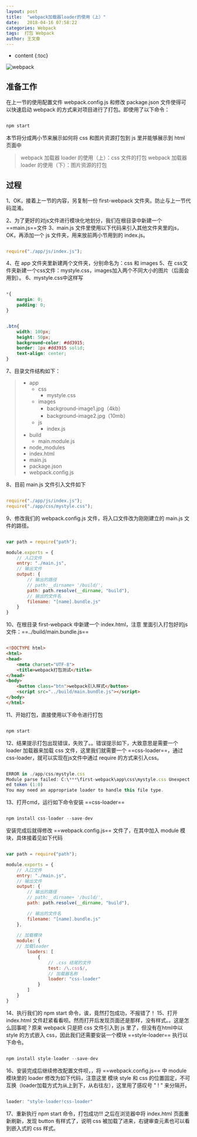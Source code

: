 ```yaml
---
layout: post
title:  "webpack加载器loader的使用（上）"
date:   2018-04-16 07:58:22
categories: Webpack
tags:  打包 Webpack
author: 王文章
---
```


* content
{:toc}

![webpack](https://i.loli.net/2018/04/21/5ada9267452a4.jpg)



## 准备工作

在上一节的使用配置文件 webpack.config.js 和修改 package.json 文件使得可以快速启动 webpack 的方式来对项目进行了打包。即使用了以下命令：

```js

npm start

```


本节将分成两小节来展示如何将 css 和图片资源打包到 js 里并能够展示到 html 页面中
> webpack 加载器 loader 的使用（上）：css 文件的打包
> webpack 加载器 loader 的使用（下）：图片资源的打包

## 过程

1、OK，接着上一节的内容，另复制一份 first-webpack 文件夹。防止与上一节代码混淆。

2、为了更好的对js文件进行模块化地划分，我们在根目录中新建一个==main.js==文件
3、main.js 文件里使用以下代码来引入其他文件夹里的js，OK，再添加一个 js 文件夹，用来放前两小节用到的 index.js。

```js

require("./app/js/index.js");

```

4、在 app 文件夹里新建两个文件夹，分别命名为：css 和 images
5、在 css文件夹新建一个css文件：mystyle.css，images加入两个不同大小的图片（后面会用到）。
6、mystyle.css中这样写

```css

*{
    margin: 0;
    padding: 0;
}


.btn{
    width: 100px;
    height: 50px;
    background-color: #dd3915;
    border: 1px #dd3915 solid;
    text-align: center;
}

```


7、目录文件结构如下：


> - app
>   - css
>     - mystyle.css
>   - images
>     - background-image1.jpg（4kb）
>     - background-image2.jpg（10mb）
>   - js
>     - index.js
> - build
>     - main.module.js
> - node_modules
> - index.html
> - main.js
> - package.json
> - webpack.config.js

8、目前 main.js 文件引入文件如下

```js

require("./app/js/index.js");
require("./app/css/mystyle.css");

```

9、修改我们的 webpack.config.js 文件，将入口文件改为刚刚建立的 main.js 文件的路径。

```js

var path = require("path");

module.exports = {
    // 入口文件
    entry: "./main.js",
    // 输出文件
    output: {
        // 输出的路径
        // path:__dirname+ '/build/',
        path: path.resolve(__dirname, "build"),
        // 输出的文件名
        filename: "[name].bundle.js"
    }
}

```


10、在根目录 first-webpack 中新建一个 index.html，注意 里面引入打包好的js文件：==../build/main.bundle.js==

```html

<!DOCTYPE html>
<html>
<head>
    <meta charset="UTF-8">
    <title>webpack打包测试</title>
</head>
<body>
    <button class="btn">webpack引入样式</button>
    <script src="../build/main.bundle.js"></script>
</body>
</html>

```


11、开始打包，直接使用以下命令进行打包

```js

npm start

```

12、结果提示打包出现错误，失败了。。错误提示如下，大致意思是需要一个 loader 加载器来加载 css 文件，这里我们就需要一个 ==css-loader==，通过 css-loader，就可以实现在js文件中通过 require 的方式来引入css。

```js

ERROR in ./app/css/mystyle.css
Module parse failed: C:\***\first-webpack\app\css\mystyle.css Unexpect
ed token (1:0)
You may need an appropriate loader to handle this file type.

```

13、打开cmd，运行如下命令安装 ==css-loader==  

```js

npm install css-loader --save-dev

```

安装完成后就得修改 ==webpack.config.js== 文件了，在其中加入 module 模块，具体接着见如下代码

```js

var path = require("path");

module.exports = {
    // 入口文件
    entry: "./main.js",
    // 输出文件
    output: {
        // 输出的路径
        // path:__dirname+ '/build/',
        path: path.resolve(__dirname, "build"),

        // 输出的文件名
        filename: "[name].bundle.js"
    },
	
	// 加载模块
    module: {
    // 加载loader
        loaders: [
            {
                // .css 结尾的文件
                test: /\.css$/,
                // 加载器名称
                loader: "css-loader"
            }
        ]
    }
}

```
 

14、执行我们的 npm start 命令，诶，竟然打包成功，不报错了！
15、打开 index.html 文件赶紧看看呗。然而打开后发现页面还是那样，没有样式。。这是怎么回事呢？原来 webpack 只是把 css 文件引入到 js 里了，但没有在html中以 style 的方式嵌入 css，因此我们还需要安装一个模块 ==style-loader== 执行以下命令。


```js

npm install style-loader --save-dev

```

16、安装完成后继续修改配置文件呗，，将 ==webpack.config.js== 中 module 模块里的 loader 修改为如下代码，注意这里 模块 style 和 css 的位置固定，不可互换（loader加载方式为从上到下，从右往左），这里用了感叹号 " ! " 来分隔开。

```js

loader: "style-loader!css-loader"

```
17、重新执行 npm start 命令，打包成功!!! 之后在浏览器中将 index.html 页面重新刷新，发现 button 有样式了，说明 css 被加载了进来，右键审查元素也可以看到嵌入式的 css 样式。





















